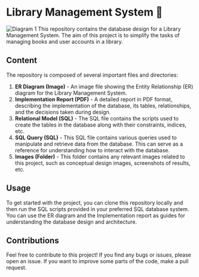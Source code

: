 # Library Management System :book:
![Diagram 1](./ٍER.png)
This repository contains the database design for a Library Management System. The aim of this project is to simplify the tasks of managing books and user accounts in a library. 

## Content

The repository is composed of several important files and directories:

1. **ER Diagram (Image)** - An image file showing the Entity Relationship (ER) diagram for the Library Management System.
2. **Implementation Report (PDF)** - A detailed report in PDF format, describing the implementation of the database, its tables, relationships, and the decisions taken during design.
3. **Relational Model (SQL)** - The SQL file contains the scripts used to create the tables in the database along with their constraints, indices, etc. 
4. **SQL Query (SQL)** - This SQL file contains various queries used to manipulate and retrieve data from the database. This can serve as a reference for understanding how to interact with the database.
5. **Images (Folder)** - This folder contains any relevant images related to this project, such as conceptual design images, screenshots of results, etc.

## Usage

To get started with the project, you can clone this repository locally and then run the SQL scripts provided in your preferred SQL database system. You can use the ER diagram and the Implementation report as guides for understanding the database design and architecture.

## Contributions

Feel free to contribute to this project! If you find any bugs or issues, please open an issue. If you want to improve some parts of the code, make a pull request.
